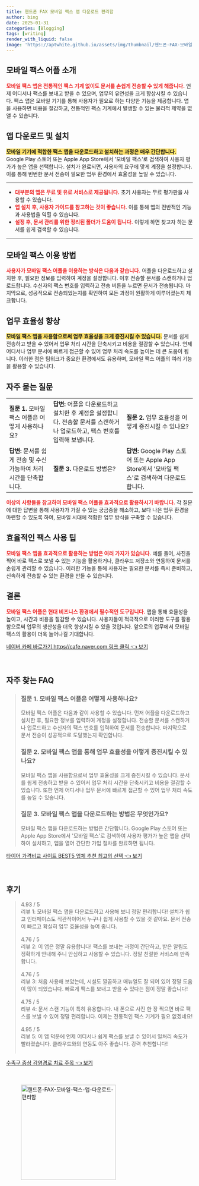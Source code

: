 ```yaml
---
title: 핸드폰 FAX 모바일 팩스 앱 다운로드 편리함
author: bing
date: 2025-01-31
categories: [Blogging]
tags: [writing]
render_with_liquid: false
image: 'https://aptwhite.github.io/assets/img/thumbnail/핸드폰-FAX-모바일-팩스-앱-다운로드-편리함.webp'
---
```



<h2 id='모바일_팩스_어플_소개'>모바일 팩스 어플 소개</h2>

<p><b><span style="color: #ee2323;">모바일 팩스 앱은 전통적인 팩스 기계 없이도 문서를 손쉽게 전송할 수 있게 해줍니다.</span></b> 언제 어디서나 팩스를 보내고 받을 수 있으며, 업무의 유연성을 크게 향상시킬 수 있습니다. 팩스 앱은 모바일 기기를 통해 사용자가 필요로 하는 다양한 기능을 제공합니다. 앱을 사용하면 비용을 절감하고, 전통적인 팩스 기계에서 발생할 수 있는 물리적 제약을 없앨 수 있습니다.</p>

<h2 id='앱_다운로드_및_설치'>앱 다운로드 및 설치</h2>

<p><b><span style="background-color: #ffe066;">모바일 기기에 적합한 팩스 앱을 다운로드하고 설치하는 과정은 매우 간단합니다.</span></b> Google Play 스토어 또는 Apple App Store에서 '모바일 팩스'로 검색하여 사용자 평가가 높은 앱을 선택합니다. 설치가 완료되면, 사용자의 요구에 맞게 계정을 설정합니다. 이를 통해 빈번한 문서 전송이 필요한 업무 환경에서 효율성을 높일 수 있습니다.</p>

<hr />

<ul>
    <li><b><span style="color: #ee2323;">대부분의 앱은 무료 및 유료 서비스로 제공됩니다.</span></b> 초기 사용자는 무료 평가판을 사용할 수 있습니다.</li>
    <li><b><span style="color: #ee2323;">앱 설치 후, 사용자 가이드를 참고하는 것이 좋습니다.</span></b> 이를 통해 앱의 전반적인 기능과 사용법을 익힐 수 있습니다.</li>
    <li><b><span style="color: #ee2323;">설정 후, 문서 관리를 위한 정리된 폴더가 도움이 됩니다.</span></b> 이렇게 하면 찾고자 하는 문서를 쉽게 검색할 수 있습니다.</li>
</ul>

<hr />

<h2 id='모바일_팩스_이용_방법'>모바일 팩스 이용 방법</h2>

<p><b><span style="color: #ee2323;">사용자가 모바일 팩스 어플을 이용하는 방식은 다음과 같습니다.</span></b> 어플을 다운로드하고 설치한 후, 필요한 정보를 입력하여 계정을 설정합니다. 이후 전송할 문서를 스캔하거나 업로드합니다. 수신자의 팩스 번호를 입력하고 전송 버튼을 누르면 문서가 전송됩니다. 마지막으로, 성공적으로 전송되었는지를 확인하여 모든 과정이 원활하게 이루어졌는지 체크합니다.</p>

<h2 id='업무_효율성_향상'>업무 효율성 향상</h2>

<p><b><span style="background-color: #ffe066;">모바일 팩스 앱을 사용함으로써 업무 효율성을 크게 증진시킬 수 있습니다.</span></b> 문서를 쉽게 전송하고 받을 수 있어서 업무 처리 시간을 단축시키고 비용을 절감할 수 있습니다. 언제 어디서나 업무 문서에 빠르게 접근할 수 있어 업무 처리 속도를 높이는 데 큰 도움이 됩니다. 이러한 점은 팀워크가 중요한 환경에서도 유용하며, 모바일 팩스 어플의 여러 기능을 활용할 수 있습니다.</p>

<h2 id='자주_묻는_질문'>자주 묻는 질문</h2>

<table>
    <tr>
        <td><b>질문 1.</b> 모바일 팩스 어플은 어떻게 사용하나요?</td>
        <td><b>답변:</b> 어플을 다운로드하고 설치한 후 계정을 설정합니다. 전송할 문서를 스캔하거나 업로드하고, 팩스 번호를 입력해 보냅니다.</td>
        <td><b>질문 2.</b> 업무 효율성을 어떻게 증진시킬 수 있나요?</td>
    </tr>
    <tr>
        <td><b>답변:</b> 문서를 쉽게 전송 및 수신 가능하여 처리 시간을 단축합니다.</td>
        <td><b>질문 3.</b> 다운로드 방법은?</td>
        <td><b>답변:</b> Google Play 스토어 또는 Apple App Store에서 '모바일 팩스'로 검색하여 다운로드합니다.</td>
    </tr>
</table>

<p><b><span style="color: #ee2323;">이상의 사항들을 참고하여 모바일 팩스 어플을 효과적으로 활용하시기 바랍니다.</span></b> 각 질문에 대한 답변을 통해 사용자가 가질 수 있는 궁금증을 해소하고, 보다 나은 업무 환경을 마련할 수 있도록 하여, 모바일 시대에 적합한 업무 방식을 구축할 수 있습니다.</p>

<h2 id='효율적인_팩스_사용_팁'>효율적인 팩스 사용 팁</h2>

<p><b><span style="color: #ee2323;">모바일 팩스 앱을 효과적으로 활용하는 방법은 여러 가지가 있습니다.</span></b> 예를 들어, 사진을 찍어 바로 팩스로 보낼 수 있는 기능을 활용하거나, 클라우드 저장소와 연동하여 문서를 손쉽게 관리할 수 있습니다. 이러한 기능을 통해 사용자는 필요한 문서를 즉시 준비하고, 신속하게 전송할 수 있는 환경을 만들 수 있습니다.</p>

<h2 id='결론'>결론</h2>

<p><b><span style="color: #ee2323;">모바일 팩스 어플은 현대 비즈니스 환경에서 필수적인 도구입니다.</span></b> 앱을 통해 효율성을 높이고, 시간과 비용을 절감할 수 있습니다. 사용자들이 적극적으로 이러한 도구를 활용함으로써 업무의 생산성을 더욱 향상시킬 수 있을 것입니다. 앞으로의 업무에서 모바일 팩스의 활용이 더욱 늘어나길 기대합니다.</p>


<p><a class="click-button" title="네이버 카페 바로가기 https//cafe.naver.com 링크 클릭" href="https://aptwhite.github.io/posts/%EB%84%A4%EC%9D%B4%EB%B2%84-%EC%B9%B4%ED%8E%98-%EB%B0%94%EB%A1%9C%EA%B0%80%EA%B8%B0-httpscafe.naver.com-%EB%A7%81%ED%81%AC-%ED%81%B4%EB%A6%AD/" rel="dofollow">네이버 카페 바로가기 https//cafe.naver.com 링크 클릭 👈 보기</a></p><br>
<h2 id='자주_찾는_FAQ'>자주 찾는 FAQ</h2>
<div itemscope="" itemtype="https://schema.org/FAQPage">
<blockquote>
<div itemscope="" itemprop="mainEntity" itemtype="https://schema.org/Question">
<h3 itemprop="name">질문 1. 모바일 팩스 어플은 어떻게 사용하나요?</h3>
<div itemscope="" itemprop="acceptedAnswer" itemtype="https://schema.org/Answer">
<span itemprop="text">
<p>모바일 팩스 어플은 다음과 같이 사용할 수 있습니다. 먼저 어플을 다운로드하고 설치한 후, 필요한 정보를 입력하여 계정을 설정합니다. 전송할 문서를 스캔하거나 업로드하고 수신자의 팩스 번호를 입력하여 문서를 전송합니다. 마지막으로 문서 전송이 성공적으로 도달했는지 확인합니다.</p>
</span>
</div>
</div>
<div itemscope="" itemprop="mainEntity" itemtype="https://schema.org/Question">
<h3 itemprop="name">질문 2. 모바일 팩스 앱을 통해 업무 효율성을 어떻게 증진시킬 수 있나요?</h3>
<div itemscope="" itemprop="acceptedAnswer" itemtype="https://schema.org/Answer">
<span itemprop="text">
<p>모바일 팩스 앱을 사용함으로써 업무 효율성을 크게 증진시킬 수 있습니다. 문서를 쉽게 전송하고 받을 수 있어서 업무 처리 시간을 단축시키고 비용을 절감할 수 있습니다. 또한 언제 어디서나 업무 문서에 빠르게 접근할 수 있어 업무 처리 속도를 높일 수 있습니다.</p>
</span>
</div>
</div>
<div itemscope="" itemprop="mainEntity" itemtype="https://schema.org/Question">
<h3 itemprop="name">질문 3. 모바일 팩스 앱을 다운로드하는 방법은 무엇인가요?</h3>
<div itemscope="" itemprop="acceptedAnswer" itemtype="https://schema.org/Answer">
<span itemprop="text">
<p>모바일 팩스 앱을 다운로드하는 방법은 간단합니다. Google Play 스토어 또는 Apple App Store에서 '모바일 팩스'로 검색하여 사용자 평가가 높은 앱을 선택하여 설치하고, 앱을 열어 간단한 가입 절차를 완료하면 됩니다.</p>
</span>
</div>
</div>
</blockquote>
</div>
<p><a class="click-button" title="타이어 가격비교 사이트 BEST5 업체 추천 최고의 선택" href="https://aptwhite.github.io/posts/%ED%83%80%EC%9D%B4%EC%96%B4-%EA%B0%80%EA%B2%A9%EB%B9%84%EA%B5%90-%EC%82%AC%EC%9D%B4%ED%8A%B8-BEST5-%EC%97%85%EC%B2%B4-%EC%B6%94%EC%B2%9C-%EC%B5%9C%EA%B3%A0%EC%9D%98-%EC%84%A0%ED%83%9D/" rel="dofollow">타이어 가격비교 사이트 BEST5 업체 추천 최고의 선택 👈 보기</a></p><br>
<h2 id='후기'>후기</h2>
<div itemscope itemtype="https://schema.org/Product">
  <blockquote>
  <div itemprop="review" itemscope itemtype="https://schema.org/Review">
      <div itemprop="reviewRating" itemscope itemtype="https://schema.org/Rating"> <span itemprop="ratingValue">4.93</span> / <span itemprop="bestRating">5</span> </div>
      <span itemprop="reviewBody">리뷰 1: 모바일 팩스 앱을 다운로드하고 사용해 보니 정말 편리합니다! 설치가 쉽고 인터페이스도 직관적이어서 누구나 쉽게 사용할 수 있을 것 같아요. 문서 전송이 빠르고 확실히 업무 효율성을 높여 줍니다.</span>
  </div>
  <br>
  <div itemprop="review" itemscope itemtype="https://schema.org/Review">
      <div itemprop="reviewRating" itemscope itemtype="https://schema.org/Rating"> <span itemprop="ratingValue">4.76</span> / <span itemprop="bestRating">5</span> </div>
      <span itemprop="reviewBody">리뷰 2: 이 앱은 정말 유용합니다! 팩스를 보내는 과정이 간단하고, 받은 알림도 정확하게 안내해 주니 안심하고 사용할 수 있습니다. 정말 친절한 서비스에 만족합니다.</span>
  </div>
  <br>
  <div itemprop="review" itemscope itemtype="https://schema.org/Review">
      <div itemprop="reviewRating" itemscope itemtype="https://schema.org/Rating"> <span itemprop="ratingValue">4.76</span> / <span itemprop="bestRating">5</span> </div>
      <span itemprop="reviewBody">리뷰 3: 처음 사용해 보았는데, 시설도 깔끔하고 매뉴얼도 잘 되어 있어 정말 도움이 많이 되었습니다. 빠르게 팩스를 보내고 받을 수 있다는 점이 정말 좋습니다!</span>
  </div>
  <br>
  <div itemprop="review" itemscope itemtype="https://schema.org/Review">
      <div itemprop="reviewRating" itemscope itemtype="https://schema.org/Rating"> <span itemprop="ratingValue">4.75</span> / <span itemprop="bestRating">5</span> </div>
      <span itemprop="reviewBody">리뷰 4: 문서 스캔 기능이 특히 유용합니다. 내 폰으로 사진 한 장 찍으면 바로 팩스를 보낼 수 있어 정말 편리합니다. 이제는 전통적인 팩스 기계가 필요 없겠네요!</span>
  </div>
  <br>
  <div itemprop="review" itemscope itemtype="https://schema.org/Review">
      <div itemprop="reviewRating" itemscope itemtype="https://schema.org/Rating"> <span itemprop="ratingValue">4.95</span> / <span itemprop="bestRating">5</span> </div>
      <span itemprop="reviewBody">리뷰 5: 이 앱 덕분에 언제 어디서나 쉽게 팩스를 보낼 수 있어서 일처리 속도가 빨라졌습니다. 클라우드와의 연동도 아주 좋습니다. 강력 추천합니다!</span>
  </div>
  <br>
  </blockquote>
</div>
<p><a class="click-button" title="수족구 증상 감염경로 치료 주목" href="https://aptwhite.github.io/posts/%EC%88%98%EC%A1%B1%EA%B5%AC-%EC%A6%9D%EC%83%81-%EA%B0%90%EC%97%BC%EA%B2%BD%EB%A1%9C-%EC%B9%98%EB%A3%8C-%EC%A3%BC%EB%AA%A9/" rel="dofollow">수족구 증상 감염경로 치료 주목 👈 보기</a></p><br>
<figure class="image"><img src="https://aptwhite.github.io/assets/img/thumbnail/핸드폰-FAX-모바일-팩스-앱-다운로드-편리함.webp" alt="핸드폰-FAX-모바일-팩스-앱-다운로드-편리함" width="256" height="256"></figure>